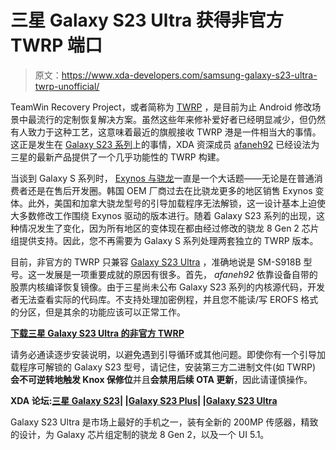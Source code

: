 # 三星 Galaxy S23 Ultra 获得非官方 TWRP 端口

> 原文：<https://www.xda-developers.com/samsung-galaxy-s23-ultra-twrp-unofficial/>

TeamWin Recovery Project，或者简称为 [TWRP](https://www.xda-developers.com/how-to-install-twrp/) ，是目前为止 Android 修改场景中最流行的定制恢复解决方案。虽然这些年来修补爱好者已经明显减少，但仍然有人致力于这种工艺，这意味着最近的旗舰接收 TWRP 港是一件相当大的事情。这正是发生在 [Galaxy S23 系列](https://www.xda-developers.com/samsung-galaxy-s23/)上的事情，XDA 资深成员 [afaneh92](https://forum.xda-developers.com/m/afaneh92.4770483/) 已经设法为三星的最新产品提供了一个几乎功能性的 TWRP 构建。

当谈到 Galaxy S 系列时， [Exynos 与骁龙](https://www.xda-developers.com/samsung-flagship-cpu-performance-exynos-vs-snapdragon/)一直是一个大话题——无论是在普通消费者还是在售后开发圈。韩国 OEM 厂商过去在比骁龙更多的地区销售 Exynos 变体。此外，美国和加拿大骁龙型号的引导加载程序无法解锁，这一设计基本上迫使大多数修改工作围绕 Exynos 驱动的版本进行。随着 Galaxy S23 系列的出现，这种情况发生了变化，因为所有地区的变体现在都由经过修改的骁龙 8 Gen 2 芯片组提供支持。因此，您不再需要为 Galaxy S 系列处理两套独立的 TWRP 版本。

目前，非官方的 TWRP 只兼容 [Galaxy S23 Ultra](https://www.xda-developers.com/samsung-galaxy-s23-ultra-review/) ，准确地说是 SM-S918B 型号。这一发展是一项重要成就的原因有很多。首先， *afaneh92* 依靠设备自带的股票内核编译恢复镜像。由于三星尚未公布 Galaxy S23 系列的内核源代码，开发者无法查看实际的代码库。不支持处理加密例程，并且您不能读/写 EROFS 格式的分区，但是其余的功能应该可以正常工作。

**[下载三星 Galaxy S23 Ultra 的非官方 TWRP](https://forum.xda-developers.com/t/4551215/)**

请务必通读逐步安装说明，以避免遇到引导循环或其他问题。即使你有一个引导加载程序可解锁的 Galaxy S23 型号，请记住，安装第三方二进制文件(如 TWRP) **会不可逆转地触发 Knox 保修位**并且**会禁用后续 OTA 更新**，因此请谨慎操作。

**XDA 论坛:[三星 Galaxy S23](https://forum.xda-developers.com/f/samsung-galaxy-s23.12707/)| |[Galaxy S23 Plus](https://forum.xda-developers.com/f/samsung-galaxy-s23-plus.12709/)| |[Galaxy S23 Ultra](https://forum.xda-developers.com/f/samsung-galaxy-s23-ultra.12713/)**

Galaxy S23 Ultra 是市场上最好的手机之一，装有全新的 200MP 传感器，精致的设计，为 Galaxy 芯片组定制的骁龙 8 Gen 2，以及一个 UI 5.1。